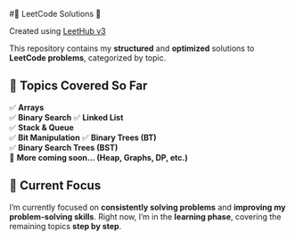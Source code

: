 #📌 LeetCode Solutions 🚀

Created using [LeetHub v3](https://github.com/raphaelheinz/LeetHub-3.0)  

This repository contains my **structured** and **optimized** solutions to **LeetCode problems**, categorized by topic. 

## 📂 Topics Covered So Far  
✅ **Arrays**  
✅ **Binary Search** 
✅ **Linked List**  
✅ **Stack & Queue**  
✅ **Bit Manipulation** 
✅ **Binary Trees (BT)**  
✅ **Binary Search Trees (BST)**   
🚧 **More coming soon... (Heap, Graphs, DP, etc.)**  

## 🎯 Current Focus  
I’m currently focused on **consistently solving problems** and **improving my problem-solving skills**. Right now, I’m in the **learning phase**, covering the remaining topics **step by step**.  
